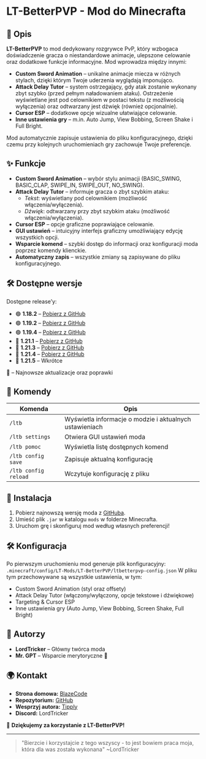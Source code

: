 # LT-BetterPVP - Mod do Minecrafta

## 📌 Opis
**LT-BetterPVP** to mod dedykowany rozgrywce PvP, który wzbogaca doświadczenie gracza o niestandardowe animacje, ulepszone celowanie oraz dodatkowe funkcje informacyjne. Mod wprowadza między innymi:
- **Custom Sword Animation** – unikalne animacje miecza w różnych stylach, dzięki którym Twoje uderzenia wyglądają imponująco.
- **Attack Delay Tutor** – system ostrzegający, gdy atak zostanie wykonany zbyt szybko (przed pełnym naładowaniem ataku). Ostrzeżenie wyświetlane jest pod celownikiem w postaci tekstu (z możliwością wyłączenia) oraz odtwarzany jest dźwięk (również opcjonalnie).
- **Cursor ESP** – dodatkowe opcje wizualne ułatwiające celowanie.
- **Inne ustawienia gry** – m.in. Auto Jump, View Bobbing, Screen Shake i Full Bright.

Mod automatycznie zapisuje ustawienia do pliku konfiguracyjnego, dzięki czemu przy kolejnych uruchomieniach gry zachowuje Twoje preferencje.

## ✨ Funkcje
- **Custom Sword Animation** – wybór stylu animacji (BASIC_SWING, BASIC_CLAP, SWIPE_IN, SWIPE_OUT, NO_SWING).
- **Attack Delay Tutor** – informuje gracza o zbyt szybkim ataku:
    - *Tekst*: wyświetlany pod celownikiem (możliwość włączenia/wyłączenia).
    - *Dźwięk*: odtwarzany przy zbyt szybkim ataku (możliwość włączenia/wyłączenia).
- **Cursor ESP** – opcje graficzne poprawiające celowanie.
- **GUI ustawień** – intuicyjny interfejs graficzny umożliwiający edycję wszystkich opcji.
- **Wsparcie komend** – szybki dostęp do informacji oraz konfiguracji moda poprzez komendy klienckie.
- **Automatyczny zapis** – wszystkie zmiany są zapisywane do pliku konfiguracyjnego.

## 🛠️ Dostępne wersje
Dostępne release’y:
- 🟢 **1.18.2** – [Pobierz z GitHub](https://github.com/LordTricker/LT-BetterPVP/releases/download/ver%2F1.18.2/ltbetterpvp-1.0.0-Alpha+1.18.2.jar)
- 🟢 **1.19.2** – [Pobierz z GitHub](https://github.com/LordTricker/LT-BetterPVP/releases/download/ver%2F1.19.2/ltbetterpvp-1.0.0-Alpha+1.19.2.jar)
- 🟢 **1.19.4** – [Pobierz z GitHub](https://github.com/LordTricker/LT-BetterPVP/releases/download/ver%2F1.19.4/ltbetterpvp-1.0.0-Alpha+1.19.4.jar)
- 🔷 **1.21.1** – [Pobierz z GitHub](https://github.com/LordTricker/LT-BetterPVP/releases/download/ver%2F1.21.1/ltbetterpvp-1.0.0-Alpha+1.21.1.jar)
- 🔷 **1.21.3** – [Pobierz z GitHub](https://github.com/LordTricker/LT-BetterPVP/releases/download/ver%2F1.21.3/ltbetterpvp-1.0.0-Alpha+1.21.3.jar)
- 🔷 **1.21.4** – [Pobierz z GitHub](https://github.com/LordTricker/LT-BetterPVP/releases/download/ver%2F1.21.4/ltbetterpvp-1.0.0-Alpha+1.21.4.jar)
- 🔴 **1.21.5** – Wkrótce

🔷 – Najnowsze aktualizacje oraz poprawki

## 📜 Komendy
| Komenda             | Opis                                                     |
|---------------------|----------------------------------------------------------|
| `/ltb`              | Wyświetla informacje o modzie i aktualnych ustawieniach   |
| `/ltb settings`     | Otwiera GUI ustawień moda                                |
| `/ltb pomoc`        | Wyświetla listę dostępnych komend                        |
| `/ltb config save`  | Zapisuje aktualną konfigurację                           |
| `/ltb config reload`| Wczytuje konfigurację z pliku                            |

## 🔧 Instalacja
1. Pobierz najnowszą wersję moda z [GitHuba](https://github.com/LordTricker/LT-BetterPVP/).
2. Umieść plik `.jar` w katalogu `mods` w folderze Minecrafta.
3. Uruchom grę i skonfiguruj mod według własnych preferencji!

## 🛠 Konfiguracja
Po pierwszym uruchomieniu mod generuje plik konfiguracyjny:
`.minecraft/config/LT-Mods/LT-BetterPVP/ltbetterpvp-config.json`
W pliku tym przechowywane są wszystkie ustawienia, w tym:
- Custom Sword Animation (styl oraz offsety)
- Attack Delay Tutor (włączony/wyłączony, opcje tekstowe i dźwiękowe)
- Targeting & Cursor ESP
- Inne ustawienia gry (Auto Jump, View Bobbing, Screen Shake, Full Bright)

## 👥 Autorzy
- **LordTricker** – Główny twórca moda
- **Mr. GPT** – Wsparcie merytoryczne 🤖

## 🌍 Kontakt
- **Strona domowa:** [BlazeCode](https://blazecode.pl/)
- **Repozytorium:** [GitHub](https://github.com/LordTricker)
- **Wesprzyj autora:** [Tipply](https://tipply.pl/@lordtricker)
- **Discord:** LordTricker

🎉 **Dziękujemy za korzystanie z LT-BetterPVP!**

---

> "Bierzcie i korzystajcie z tego wszyscy - to jest bowiem praca moja, która dla was została wykonana"
> ~LordTricker

